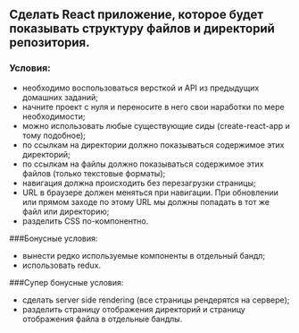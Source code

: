 ## Сделать React приложение, которое будет показывать структуру файлов и директорий репозитория.

### Условия:
- необходимо воспользоваться версткой и API из предыдущих домашних заданий;
- начните проект с нуля и переносите в него свои наработки по мере необходимости;
- можно использовать любые существующие сиды (create-react-app и тому подобное);
- по ссылкам на директории должно показываться содержимое этих директорий;
- по ссылкам на файлы должно показываться содержимое этих файлов (только текстовые форматы);
- навигация должна происходить без перезагрузки страницы;
- URL в браузере должен меняться при навигации. При обновлении или прямом заходе по этому URL мы  должны попадать в тот же файл или директорию;
- разделить CSS по-компонентно.

###Бонусные условия:
- вынести редко используемые компоненты в отдельный бандл;
- использовать redux.

###Супер бонусные условия:
- сделать server side rendering (все страницы рендерятся на сервере);
- разделить страницу отображения директорий и страницу отображения файла в отдельные бандлы.
